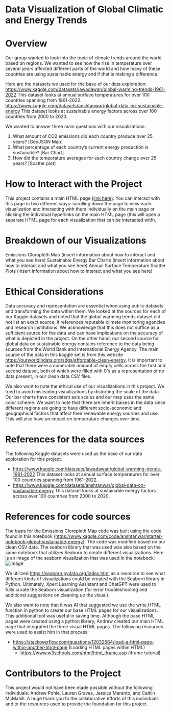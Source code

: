 # Data Visualization of Global Climatic and Energy Trends

# Overview
  Our group wanted to look into the topic of climate trends around the world based on regions. We wanted to see how the rise in temperature over several years affected different parts of the world and how many of these countries are using sustainable energy and if that is making a difference.

Here are the datasets we used for the base of our data exploration:
https://www.kaggle.com/datasets/jawadawan/global-warming-trends-1961-2022 
This dataset looks at annual surface temperatures for over 100 countries spanning from 1961-2022. 
https://www.kaggle.com/datasets/anshtanwar/global-data-on-sustainable-energy
This dataset looks at sustainable energy factors across over 100 countries from 2000 to 2020. 

We wanted to answer three main questions with our visualizations:
1. What amount of CO2 emissions did each country produce over 25 years? [GeoJSON Map]
2. What percentage of each country’s current energy production is sustainable? [Bar Chart]
3. How did the temperature averages for each country change over 25 years? [Scatter plot]

# How to Interact with the Project
  This project contains a main HTML page [(link here)](https://laureng97.github.io/Project-3/). You can interact with this page in two different ways: scrolling down the page to view each visualization and interacting with them individually on the main page or clicking the individual hyperlinks on the main HTML page (this will open a separate HTML page for each visualization that can be interacted with).

# Breakdown of our Visualizations
Emissions Cloropleth Map
(insert information about how to interact and what you see here)
Sustainable Energy Bar Charts
(insert information about how to interact and what you see here)
Annual Surface Temperature Scatter Plots
(insert information about how to interact and what you see here)

# Ethical Considerations
  Data accuracy and representation are essential when using public datasets and transforming the data within them. We looked at the sources for each of our Kaggle datasets and noted that the global warming trends dataset did not list an exact source, it references reputable climate monitoring agencies and research institutions. We acknowledge that this does not suffice as a sufficient source for the data and can have implications on the accuracy of what is depicted in the project. On the other hand, our second source for global data on sustainable energy contains reference to the data being sources from the World Bank and International Energy Agency. The main source of the data in this kaggle set is from this website
https://ourworldindata.org/sdgs/affordable-clean-energy. It is important to note that there were a numerable amount of empty cells across the first and second dataset, both of which were filled with 0's as a representation of no data present, in our clean data CSV files. 

  We also want to note the ethical use of our visualizations in this project. We tried to avoid misleading visualizations by distorting the scale of the data. Our bar charts have consistent axis scales and our map uses the same color scheme. We want to note that there are inherit baises in the data since different regions are going to have different socio-economic and geographical factors that affect their renewable energy sources and use. This will also have an impact on temperature changes over time. 

# References for the data sources
  The following Kaggle datasets were used as the base of our data exploration for this project.   
- https://www.kaggle.com/datasets/jawadawan/global-warming-trends-1961-2022 
This dataset looks at annual surface temperatures for over 100 countries spanning from 1961-2022. 
- https://www.kaggle.com/datasets/anshtanwar/global-data-on-sustainable-energy
This dataset looks at sustainable energy factors across over 100 countries from 2000 to 2020. 

# References for code sources
The basis for the Emissions Cloropleth Map code was built using the code found in this notebook (https://www.kaggle.com/code/anshtanwar/starter-notebook-global-sustainable-energy). The code was modified based on our clean CSV data. The seaborn library that was used was also based on the same notebook that utilizes Seaborn to create different visualizations. Here is an image of the seaborn visualization that was used in the notebook: 
![image](https://github.com/user-attachments/assets/4bd43d60-18d1-4960-bfd6-7c67fb91170e)

We utilized https://seaborn.pydata.org/index.html as a resource to see what different kinds of visualizations could be created with the Seaborn library in Python. Ultimately, Xpert Learning Assistant and ChatGPT were used to fully curate the Seaborn visualization (for error troubleshooting and additional suggestions on cleaning up the visual). 

We also want to note that it was AI that suggested we use the write.HTML function in python to create our base HTML pages for our visualizations. This additional tool was useful in saving time. Although the base HTML pages were created using a python library, Andrew created our main HTML page that integrated the three visual HTML pages. The following resources were used to assist him in that process:
- https://stackoverflow.com/questions/12032664/load-a-html-page-within-another-html-page (Loading HTML pages within HTML)
  - https://www.w3schools.com/html/html_iframe.asp (iframe tutorial). 

# Contributors to the Project
This project would not have been made possible without the following individuals: Andrew Pohle, Lauren Graves, Jessica Maranto, and Caitlin McMahill. A huge thank you to the collaborative efforts of this individuals and to the resources used to provide the foundation for this project.



  




